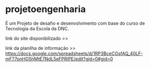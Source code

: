 # projetoengenharia
É um Projeto de desafio e desenvolvimento com base do curso de Tecnologia da Escola da DNC. 

link do site disponibilizado >>

link da planilha de informação >> https://docs.google.com/spreadsheets/d/1RP3BceCGsfAQ_40LF-mF77onHG5hMtE7NdL5eFPRlPE/edit?gid=0#gid=0

